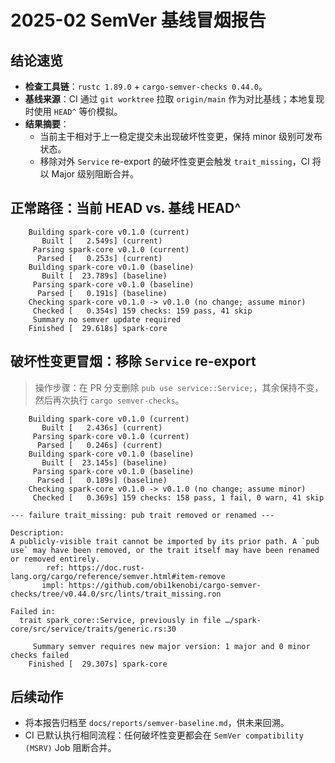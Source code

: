 # 2025-02 SemVer 基线冒烟报告

## 结论速览
- **检查工具链**：`rustc 1.89.0` + `cargo-semver-checks 0.44.0`。
- **基线来源**：CI 通过 `git worktree` 拉取 `origin/main` 作为对比基线；本地复现时使用 `HEAD^` 等价模拟。
- **结果摘要**：
  - 当前主干相对于上一稳定提交未出现破坏性变更，保持 minor 级别可发布状态。
  - 移除对外 `Service` re-export 的破坏性变更会触发 `trait_missing`，CI 将以 Major 级别阻断合并。

## 正常路径：当前 HEAD vs. 基线 HEAD^
```text
    Building spark-core v0.1.0 (current)
       Built [   2.549s] (current)
     Parsing spark-core v0.1.0 (current)
      Parsed [   0.253s] (current)
    Building spark-core v0.1.0 (baseline)
       Built [  23.789s] (baseline)
     Parsing spark-core v0.1.0 (baseline)
      Parsed [   0.191s] (baseline)
    Checking spark-core v0.1.0 -> v0.1.0 (no change; assume minor)
     Checked [   0.354s] 159 checks: 159 pass, 41 skip
     Summary no semver update required
    Finished [  29.618s] spark-core
```

## 破坏性变更冒烟：移除 `Service` re-export
> 操作步骤：在 PR 分支删除 `pub use service::Service;`，其余保持不变，然后再次执行 `cargo semver-checks`。

```text
    Building spark-core v0.1.0 (current)
       Built [   2.436s] (current)
     Parsing spark-core v0.1.0 (current)
      Parsed [   0.246s] (current)
    Building spark-core v0.1.0 (baseline)
       Built [  23.145s] (baseline)
     Parsing spark-core v0.1.0 (baseline)
      Parsed [   0.189s] (baseline)
    Checking spark-core v0.1.0 -> v0.1.0 (no change; assume minor)
     Checked [   0.369s] 159 checks: 158 pass, 1 fail, 0 warn, 41 skip

--- failure trait_missing: pub trait removed or renamed ---

Description:
A publicly-visible trait cannot be imported by its prior path. A `pub use` may have been removed, or the trait itself may have been renamed or removed entirely.
        ref: https://doc.rust-lang.org/cargo/reference/semver.html#item-remove
       impl: https://github.com/obi1kenobi/cargo-semver-checks/tree/v0.44.0/src/lints/trait_missing.ron

Failed in:
  trait spark_core::Service, previously in file …/spark-core/src/service/traits/generic.rs:30

     Summary semver requires new major version: 1 major and 0 minor checks failed
    Finished [  29.307s] spark-core
```

## 后续动作
- 将本报告归档至 `docs/reports/semver-baseline.md`，供未来回溯。
- CI 已默认执行相同流程：任何破坏性变更都会在 `SemVer compatibility (MSRV)` Job 阻断合并。
